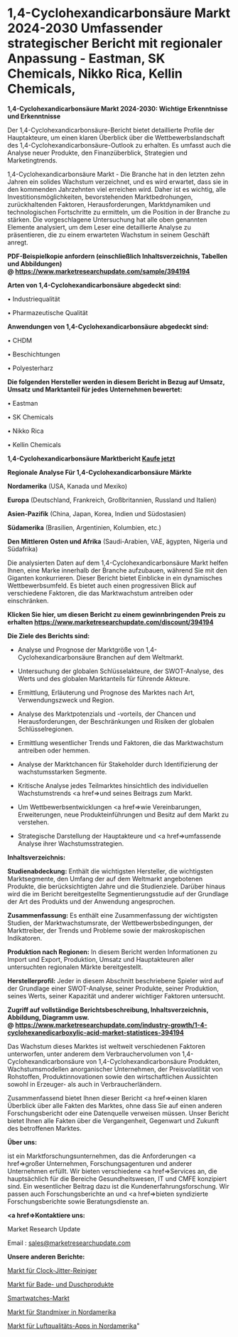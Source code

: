 # 1,4-Cyclohexandicarbonsäure Markt 2024-2030 Umfassender strategischer Bericht mit regionaler Anpassung - Eastman, SK Chemicals, Nikko Rica, Kellin Chemicals, 

<strong>1,4-Cyclohexandicarbonsäure Markt 2024-2030: Wichtige Erkenntnisse und Erkenntnisse</strong>

Der 1,4-Cyclohexandicarbonsäure-Bericht bietet detaillierte Profile der Hauptakteure, um einen klaren Überblick über die Wettbewerbslandschaft des 1,4-Cyclohexandicarbonsäure-Outlook zu erhalten. Es umfasst auch die Analyse neuer Produkte, den Finanzüberblick, Strategien und Marketingtrends.

1,4-Cyclohexandicarbonsäure Markt - Die Branche hat in den letzten zehn Jahren ein solides Wachstum verzeichnet, und es wird erwartet, dass sie in den kommenden Jahrzehnten viel erreichen wird. Daher ist es wichtig, alle Investitionsmöglichkeiten, bevorstehenden Marktbedrohungen, zurückhaltenden Faktoren, Herausforderungen, Marktdynamiken und technologischen Fortschritte zu ermitteln, um die Position in der Branche zu stärken. Die vorgeschlagene Untersuchung hat alle oben genannten Elemente analysiert, um dem Leser eine detaillierte Analyse zu präsentieren, die zu einem erwarteten Wachstum in seinem Geschäft anregt.

<strong><b>PDF-Beispielkopie anfordern (einschließlich Inhaltsverzeichnis, Tabellen und Abbildungen) @ </b></strong><strong><a href=https://www.marketresearchupdate.com/sample/394194><strong>https://www.marketresearchupdate.com/sample/394194</u></a></strong></strong>

<strong>Arten von 1,4-Cyclohexandicarbonsäure abgedeckt sind:</strong>

• Industriequalität

• Pharmazeutische Qualität

<strong>Anwendungen von 1,4-Cyclohexandicarbonsäure abgedeckt sind:</strong>

• CHDM

• Beschichtungen

• Polyesterharz

<strong>Die folgenden Hersteller werden in diesem Bericht in Bezug auf Umsatz, Umsatz und Marktanteil für jedes Unternehmen bewertet:</strong>

• Eastman

• SK Chemicals

• Nikko Rica

• Kellin Chemicals

<strong>1,4-Cyclohexandicarbonsäure Marktbericht <a href=https://www.marketresearchupdate.com/buynow/394194>Kaufe jetzt</a></strong>

<strong>Regionale Analyse Für 1,4-Cyclohexandicarbonsäure Märkte</strong>

<strong>Nordamerika</strong> (USA, Kanada und Mexiko)

<strong>Europa</strong> (Deutschland, Frankreich, Großbritannien, Russland und Italien)

<strong>Asien-Pazifik</strong> (China, Japan, Korea, Indien und Südostasien)

<strong>Südamerika</strong> (Brasilien, Argentinien, Kolumbien, etc.)

<strong>Den Mittleren</strong> <strong>Osten und Afrika</strong> (Saudi-Arabien, VAE, ägypten, Nigeria und Südafrika)

Die analysierten Daten auf dem 1,4-Cyclohexandicarbonsäure Markt helfen Ihnen, eine Marke innerhalb der Branche aufzubauen, während Sie mit den Giganten konkurrieren. Dieser Bericht bietet Einblicke in ein dynamisches Wettbewerbsumfeld. Es bietet auch einen progressiven Blick auf verschiedene Faktoren, die das Marktwachstum antreiben oder einschränken.

<strong>Klicken Sie hier, um diesen Bericht zu einem gewinnbringenden Preis zu erhalten
</strong><strong><a href=https://www.marketresearchupdate.com/discount/394194>https://www.marketresearchupdate.com/discount/394194</b></u></strong></a>

<strong>Die Ziele des Berichts sind:</strong>

- Analyse und Prognose der Marktgröße von 1,4-Cyclohexandicarbonsäure Branchen auf dem Weltmarkt.

- Untersuchung der globalen Schlüsselakteure, der SWOT-Analyse, des Werts und des globalen Marktanteils für führende Akteure.

- Ermittlung, Erläuterung und Prognose des Marktes nach Art, Verwendungszweck und Region.

- Analyse des Marktpotenzials und -vorteils, der Chancen und Herausforderungen, der Beschränkungen und Risiken der globalen Schlüsselregionen.

- Ermittlung wesentlicher Trends und Faktoren, die das Marktwachstum antreiben oder hemmen.

- Analyse der Marktchancen für Stakeholder durch Identifizierung der wachstumsstarken Segmente.

- Kritische Analyse jedes Teilmarktes hinsichtlich des individuellen Wachstumstrends <a href=>und</a> seines Beitrags zum Markt.

- Um Wettbewerbsentwicklungen <a href=>wie</a> Vereinbarungen, Erweiterungen, neue Produkteinführungen und Besitz auf dem Markt zu verstehen.

- Strategische Darstellung der Hauptakteure und <a href=>umfas</a>sende Analyse ihrer Wachstumsstrategien.

<strong>Inhaltsverzeichnis:</strong>

<strong>Studienabdeckung:</strong> Enthält die wichtigsten Hersteller, die wichtigsten Marktsegmente, den Umfang der auf dem Weltmarkt angebotenen Produkte, die berücksichtigten Jahre und die Studienziele. Darüber hinaus wird die im Bericht bereitgestellte Segmentierungsstudie auf der Grundlage der Art des Produkts und der Anwendung angesprochen.

<strong>Zusammenfassung:</strong> Es enthält eine Zusammenfassung der wichtigsten Studien, der Marktwachstumsrate, der Wettbewerbsbedingungen, der Markttreiber, der Trends und Probleme sowie der makroskopischen Indikatoren.

<strong>Produktion nach Regionen:</strong> In diesem Bericht werden Informationen zu Import und Export, Produktion, Umsatz und Hauptakteuren aller untersuchten regionalen Märkte bereitgestellt.

<strong>Herstellerprofil:</strong> Jeder in diesem Abschnitt beschriebene Spieler wird auf der Grundlage einer SWOT-Analyse, seiner Produkte, seiner Produktion, seines Werts, seiner Kapazität und anderer wichtiger Faktoren untersucht.

<strong><b>Zugriff auf vollständige Berichtsbeschreibung, Inhaltsverzeichnis, Abbildung, Diagramm usw. @ </b></strong><strong><a href=https://www.marketresearchupdate.com/industry-growth/1-4-cyclohexanedicarboxylic-acid-market-statistices-394194>https://www.marketresearchupdate.com/industry-growth/1-4-cyclohexanedicarboxylic-acid-market-statistices-394194</a></strong>

Das Wachstum dieses Marktes ist weltweit verschiedenen Faktoren unterworfen, unter anderem dem Verbrauchervolumen von 1,4-Cyclohexandicarbonsäure von 1,4-Cyclohexandicarbonsäure Produkten, Wachstumsmodellen anorganischer Unternehmen, der Preisvolatilität von Rohstoffen, Produktinnovationen sowie den wirtschaftlichen Aussichten sowohl in Erzeuger- als auch in Verbraucherländern.

Zusammenfassend bietet Ihnen dieser Bericht <a href=>einen</a> klaren Überblick über alle Fakten des Marktes, ohne dass Sie auf einen anderen Forschungsbericht oder eine Datenquelle verweisen müssen. Unser Bericht bietet Ihnen alle Fakten über die Vergangenheit, Gegenwart und Zukunft des betroffenen Marktes.

<strong>Über uns:</strong>

 ist ein Marktforschungsunternehmen, das die Anforderungen <a href=>großer</a> Unternehmen, Forschungsagenturen und anderer Unternehmen erfüllt. Wir bieten verschiedene <a href=>Services</a> an, die hauptsächlich für die Bereiche Gesundheitswesen, IT und CMFE konzipiert sind. Ein wesentlicher Beitrag dazu ist die Kundenerfahrungsforschung. Wir passen auch Forschungsberichte an und <a href=>bieten</a> syndizierte Forschungsberichte sowie Beratungsdienste an.

<strong><a href=>Kontaktiere uns:</a></strong>

Market Research Update

Email : sales@marketresearchupdate.com

<strong>Unsere anderen Berichte:</strong>

<a href=https://www.linkedin.com/pulse/clock-jitter-cleaners-market-analyzing-latest>Markt für Clock-Jitter-Reiniger</a>

<a href=https://www.linkedin.com/pulse/bath-shower-products-market-size-share-outlook>Markt für Bade- und Duschprodukte</a>

<a href=https://www.linkedin.com/pulse/smartwatches-market-size-industry-growth-factors>Smartwatches-Markt</a>

<a href=https://www.linkedin.com/pulse/north-america-stand-mixermarket-see-massive>Markt für Standmixer in Nordamerika</a>

<a href=https://www.linkedin.com/pulse/north-america-air-quality-apps-market-2030-future>Markt für Luftqualitäts-Apps in Nordamerika</a>"
